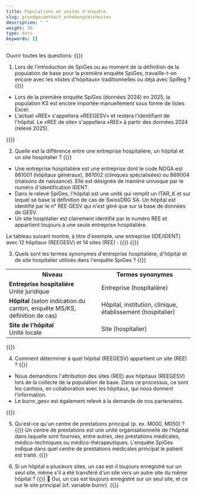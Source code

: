 ```yaml
---
title: Populations et unités d'enquête
slug: grundgesamtheit_erhebungseinheiten
description: " "
weight: 30
type: docs
keywords: []
---
```


Ouvrir toutes les questions: {{<collapsibleGroupCommand groupId="GGH">}}

1. Lors de l'introduction de SpiGes ou au moment de la définition de la population de base pour la première enquête SpiGes, travaille-t-on encore avec les «listes d'hôpitaux» traditionnelles ou déjà avec SpiReg ?
{{<collapsibleBlock groupId="GGH">}}
<ul>
<li> Lors de la première enquête SpiGes (données 2024) en 2025, la population KS est encore importée manuellement sous forme de listes Excel. </li>
<li> L'actuel «REE» s'appellera «REEGESV» et restera l'identifiant de l'hôpital. Le «REE de site» s'appellera «REE» à partir des données 2024 (relevé 2025). </li>
</ul>
{{</collapsibleBlock>}}

2. Quelle est la différence entre une entreprise hospitalière, un hôpital et un site hospitalier ?
{{<collapsibleBlock groupId="GGH">}}
<ul>
<li> Une entreprise hospitalière est une entreprise dont le code NOGA est 861001 (hôpitaux généraux), 861002 (cliniques spécialisées) ou 869004 (maisons de naissance). Elle est désignée de manière univoque par le numéro d'identification IDENT. </li>
<li> Dans le relevé SpiGes, l'hôpital est une unité qui remplit un ITAR_K et sur lequel se base la définition de cas de SwissDRG SA. Un hôpital est identifié par le n° REE GESV qui n'est géré que sur la base de données de GESV. </li>
<li> Un site hospitalier est clairement identifié par le numéro REE et appartient toujours à une seule entreprise hospitalière. </li>
</ul>
Le tableau suivant montre, à titre d'exemple, une entreprise (IDE/IDENT) avec 12 hôpitaux (REEGESV) et 14 sites (REE) :
{{<insertImage image="tableauFAQ1_fr.png"  class="taille">}}
{{</collapsibleBlock>}}

3. Quels sont les termes synonymes d'entreprise hospitalière, d'hôpital et de site hospitalier utilisés dans l'enquête SpiGes ?
{{<collapsibleBlock groupId="GGH">}}
<table class="w-100">
  <tr>
    <th style="width:50%"> Niveau </div></th>
    <th> Termes synonymes </th>
  </tr>
  <tr>
    <td> <b> Entreprise hospitalière </b> <br /> 
    Unité juridique
 	</td>
    <td> Entreprise (hospitalière) </td>
  </tr>
  <tr>
    <td> <b> Hôpital </b> (selon indication du canton, enquête MS/KS, définition de cas) </td>
    <td> Hôpital, institution, clinique, établissement (hospitalier) </td>
  </tr>
  <tr>
    <td> <b> Site de l'hôpital </b> <br /> 
    Unité locale
	</td>
    <td> Site (hospitalier) </td>
  </tr>
</table>
{{</collapsibleBlock>}}

4. Comment déterminer à quel hôpital (REEGESV) appartient un site (REE) ?
{{<collapsibleBlock groupId="GGH">}}
<ul>
<li> Nous demandons l'attribution des sites (REE) aux hôpitaux (REEGESV) lors de la collecte de la population de base. Dans ce processus, ce sont les cantons, en collaboration avec les hôpitaux, qui nous donnent l’information. </li>
<li> Le burnr_gesv est également relevé à la demande de nos partenaires. </li>
</ul>
{{</collapsibleBlock>}}

5. Qu'est-ce qu'un centre de prestations principal (p. ex. M000, M050) ?
{{<collapsibleBlock groupId="GGH">}}
Un centre de prestations est une unité organisationnelle de l'hôpital dans laquelle sont fournies, entre autres, des prestations médicales, médico-techniques ou médico-thérapeutiques. L'enquête SpiGes indique dans quel centre de prestations médicales principal le patient est traité. 
{{</collapsibleBlock>}}

6. Si un hôpital a plusieurs sites, un cas est-il toujours enregistré sur un seul site, même s'il a été transféré d'un site vers un autre site du même hôpital ?
{{<collapsibleBlock groupId="GGH">}}
	Oui, un cas est toujours enregistré sur un seul site, et ce sur le site principal (cf. variable burnr).
{{</collapsibleBlock>}}